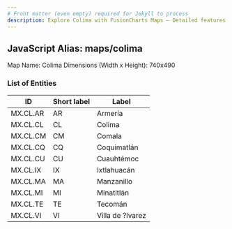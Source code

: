 ```yaml
---
# Front matter (even empty) required for Jekyll to process
description: Explore Colima with FusionCharts Maps – Detailed features for seamless integration. Try now & enhance your data visualization today! 
---
```


## JavaScript Alias: maps/colima

Map Name: Colima
Dimensions (Width x Height): 740x490





### List of Entities

ID | Short label | Label
---|---|---|
MX.CL.AR|AR|Armería
MX.CL.CL|CL|Colima
MX.CL.CM|CM|Comala
MX.CL.CQ|CQ|Coquimatlán
MX.CL.CU|CU|Cuauhtémoc
MX.CL.IX|IX|Ixtlahuacán
MX.CL.MA|MA|Manzanillo
MX.CL.MI|MI|Minatitlán
MX.CL.TE|TE|Tecomán
MX.CL.VI|VI|Villa de ?lvarez

